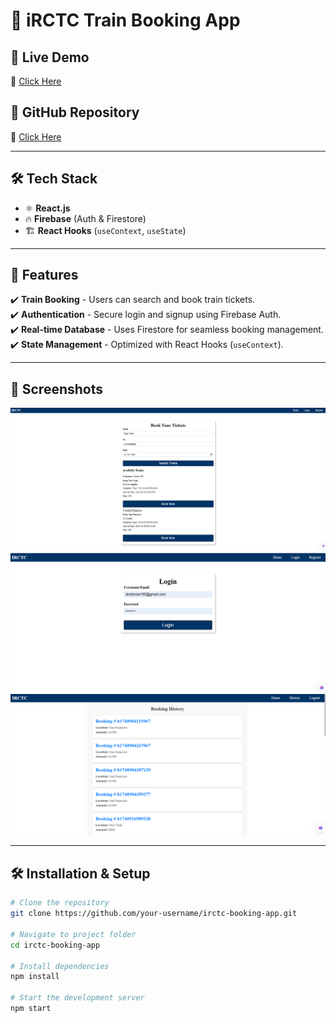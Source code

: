 # 🚆 iRCTC Train Booking App  

## 🚀 Live Demo  
🔗 [Click Here](https://irctc-app-dkm3689s-projects.vercel.app/)  

## 📂 GitHub Repository  
🔗 [Click Here](https://github.com/dkm3689/IRCTC_App)  

---

## 🛠 Tech Stack  
- ⚛️ **React.js**  
- 🔥 **Firebase** (Auth & Firestore)  
- 🏗️ **React Hooks** (`useContext`, `useState`)  

---

## 📌 Features  
✔️ **Train Booking** - Users can search and book train tickets.  
✔️ **Authentication** - Secure login and signup using Firebase Auth.  
✔️ **Real-time Database** - Uses Firestore for seamless booking management.  
✔️ **State Management** - Optimized with React Hooks (`useContext`).  

---

## 📸 Screenshots  
![Home](assets/irctc-home.png)  
![User Login](assets/irctc-login.png)  
![History](assets/irctc-history.png)  

---

## 🛠 Installation & Setup  

```bash
# Clone the repository
git clone https://github.com/your-username/irctc-booking-app.git

# Navigate to project folder
cd irctc-booking-app

# Install dependencies
npm install

# Start the development server
npm start
